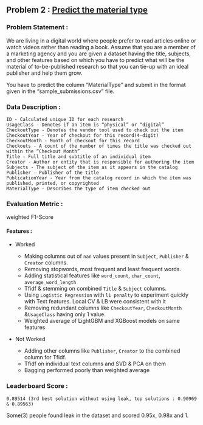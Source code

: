 ## Problem 2 : [Predict the material type](https://www.hackerearth.com/challenges/hiring/ericsson-ml-challenge-2019/machine-learning/predict-the-publishing-material-type-32/)

### Problem Statement : 

We are living in a digital world where people prefer to read articles online or watch videos rather than reading a book. Assume that you are a member of a marketing agency and you are given a dataset having the title, subjects, and other features based on which you have to predict what will be the material of to-be-published research so that you can tie-up with an ideal publisher and help them grow.

You have to predict the column “MaterialType” and submit in the format given in the “sample_submissions.csv” file.

### Data Description : 

    ID - Calculated unique ID for each research
    UsageClass - Denotes if an item is “physical” or “digital”
    CheckoutType - Denotes the vendor tool used to check out the item
    CheckoutYear - Year of checkout for this record(4-digit)
    CheckoutMonth - Month of checkout for this record
    Checkouts - A count of the number of times the title was checked out within the “Checkout Month”
    Title - Full title and subtitle of an individual item
    Creator - Author or entity that is responsible for authoring the item
    Subjects - The subject of the item as it appears in the catalog
    Publisher - Publisher of the title
    PublicationYear - Year from the catalog record in which the item was published, printed, or copyrighted
    MaterialType - Describes the type of item checked out 

### Evaluation Metric :

weighted F1-Score

#### Features :
- Worked 
   - Making columns out of `nan` values present in `Subject`, `Publisher` & `Creator` columns.
   - Removing stopwords, most frequent and least frequent words.
   - Adding statistical features like `word_count`, `char_count`, `average_word_length`
   - Tfidf & stemming on combined `Title` & `Subject` columns.
   - Using `Logistic Regression` with `l1 penalty` to experiment quickly with Text features. Local CV & LB were consistent with it
   - Removing redundant columns like `CheckoutYear`, `CheckoutMonth` &`UsageClass` having only 1 value.
   - Weighted average of LightGBM and XGBoost models on same features
   
- Not Worked 
  - Adding other columns like `Publisher`, `Creator` to the combined column for Tfidf.
  - Tfidf on individual text columns and SVD & PCA on them
  - Bagging performed poorly than weighted average

### Leaderboard Score : 
    0.89514 (3rd best solution without using leak, top solutions : 0.90969 & 0.89563)
  Some(3) people found leak in the dataset and scored 0.95x, 0.98x and 1.
